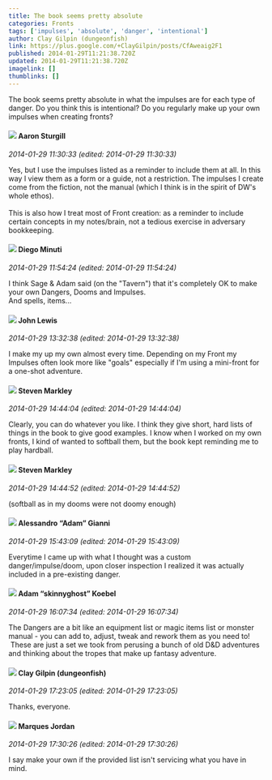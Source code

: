 ```yaml
---
title: The book seems pretty absolute
categories: Fronts
tags: ['impulses', 'absolute', 'danger', 'intentional']
author: Clay Gilpin (dungeonfish)
link: https://plus.google.com/+ClayGilpin/posts/CfAweaig2F1
published: 2014-01-29T11:21:38.720Z
updated: 2014-01-29T11:21:38.720Z
imagelink: []
thumblinks: []
---
```


The book seems pretty absolute in what the impulses are for each type of danger. Do you think this is intentional? Do you regularly make up your own impulses when creating fronts?
<div id='comment z13gfn3betvqg5qe5235wrdatynivzcge04'>
  <h4><img src='{{site.baseurl}}//images/avatars/107505499101881653272_photo.jpg'> Aaron Sturgill</h4>
      <p><cite>2014-01-29 11:30:33 (edited: 2014-01-29 11:30:33)</cite></p>
        <p>Yes, but I use the impulses listed as a reminder to include them at all. In this way I view them as a form or a guide, not a restriction. The impulses I create come from the fiction, not the manual (which I think is in the spirit of DW&#39;s whole ethos).<br /><br />This is also how I treat most of Front creation: as a reminder to include certain concepts in my notes/brain, not a tedious exercise in adversary bookkeeping.</p>
</div>
        

<div id='comment z13gfn3betvqg5qe5235wrdatynivzcge04'>
  <h4><img src='{{site.baseurl}}//images/avatars/105865506865728214454_photo.jpg'> Diego Minuti</h4>
      <p><cite>2014-01-29 11:54:24 (edited: 2014-01-29 11:54:24)</cite></p>
        <p>I think Sage &amp; Adam said (on the &quot;Tavern&quot;) that it&#39;s completely OK to make your own Dangers, Dooms and Impulses.<br />And spells, items...</p>
</div>
        

<div id='comment z13gfn3betvqg5qe5235wrdatynivzcge04'>
  <h4><img src='{{site.baseurl}}//images/avatars/109359281743079012976_photo.jpg'> John Lewis</h4>
      <p><cite>2014-01-29 13:32:38 (edited: 2014-01-29 13:32:38)</cite></p>
        <p>I make my up my own almost every time. Depending on my Front my Impulses often look more like &quot;goals&quot; especially if I&#39;m using a mini-front for a one-shot adventure.</p>
</div>
        

<div id='comment z13gfn3betvqg5qe5235wrdatynivzcge04'>
  <h4><img src='{{site.baseurl}}//images/avatars/104903342845596429318_photo.jpg'> Steven Markley</h4>
      <p><cite>2014-01-29 14:44:04 (edited: 2014-01-29 14:44:04)</cite></p>
        <p>Clearly, you can do whatever you like. I think they give short, hard lists of things in the book to give good examples. I know when I worked on my own fronts, I kind of wanted to softball them, but the book kept reminding me to play hardball. </p>
</div>
        

<div id='comment z13gfn3betvqg5qe5235wrdatynivzcge04'>
  <h4><img src='{{site.baseurl}}//images/avatars/104903342845596429318_photo.jpg'> Steven Markley</h4>
      <p><cite>2014-01-29 14:44:52 (edited: 2014-01-29 14:44:52)</cite></p>
        <p>(softball as in my dooms were not doomy enough)</p>
</div>
        

<div id='comment z13gfn3betvqg5qe5235wrdatynivzcge04'>
  <h4><img src='{{site.baseurl}}//images/avatars/106679386179477817028_photo.jpg'> Alessandro “Adam” Gianni</h4>
      <p><cite>2014-01-29 15:43:09 (edited: 2014-01-29 15:43:09)</cite></p>
        <p>Everytime I came up with what I thought was a custom danger/impulse/doom, upon closer inspection I realized it was actually included in a pre-existing danger.</p>
</div>
        

<div id='comment z13gfn3betvqg5qe5235wrdatynivzcge04'>
  <h4><img src='{{site.baseurl}}//images/avatars/112484087750169360510_photo.jpg'> Adam “skinnyghost” Koebel</h4>
      <p><cite>2014-01-29 16:07:34 (edited: 2014-01-29 16:07:34)</cite></p>
        <p>The Dangers are a bit like an equipment list or magic items list or monster manual - you can add to, adjust, tweak and rework them as you need to!  These are just a set we took from perusing a bunch of old D&amp;D adventures and thinking about the tropes that make up fantasy adventure.</p>
</div>
        

<div id='comment z13gfn3betvqg5qe5235wrdatynivzcge04'>
  <h4><img src='{{site.baseurl}}//images/avatars/117038069519773891349_photo.jpg'> Clay Gilpin (dungeonfish)</h4>
      <p><cite>2014-01-29 17:23:05 (edited: 2014-01-29 17:23:05)</cite></p>
        <p>Thanks, everyone.</p>
</div>
        

<div id='comment z13gfn3betvqg5qe5235wrdatynivzcge04'>
  <h4><img src='{{site.baseurl}}//images/avatars/114124925422808188628_photo.jpg'> Marques Jordan</h4>
      <p><cite>2014-01-29 17:30:26 (edited: 2014-01-29 17:30:26)</cite></p>
        <p>I say make your own if the provided list isn&#39;t servicing what you have in mind.</p>
</div>
        